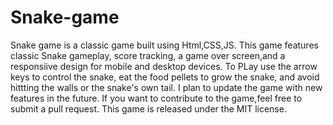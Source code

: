 # Snake-game
 Snake game is a classic game built using Html,CSS,JS. This game features classic Snake gameplay, score tracking, a game over screen,and a responsiive design for mobile and desktop devices. To PLay use the arrow keys to control the snake, eat the food pellets to grow the snake, and avoid hittting the walls or the snake's own tail. I plan to update the game with new features in the future. If you want to contribute to the game,feel free to submit a pull request. This game is released under the MIT license.
